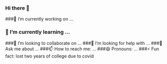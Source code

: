 ### Hi there 👋
###🔭 I’m currently working on ...
### 🌱 I’m currently learning ...
###👯 I’m looking to collaborate on ...
###🤔 I’m looking for help with ...
###💬 Ask me about ...
###📫 How to reach me: ...
###😄 Pronouns: ...
###⚡ Fun fact: lost two years of college due to covid

